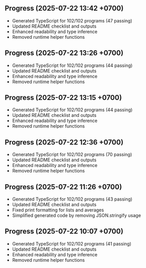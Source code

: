 ## Progress (2025-07-22 13:42 +0700)
- Generated TypeScript for 102/102 programs (47 passing)
- Updated README checklist and outputs
- Enhanced readability and type inference
- Removed runtime helper functions

## Progress (2025-07-22 13:26 +0700)
- Generated TypeScript for 102/102 programs (44 passing)
- Updated README checklist and outputs
- Enhanced readability and type inference
- Removed runtime helper functions
## Progress (2025-07-22 13:15 +0700)
- Generated TypeScript for 102/102 programs (44 passing)
- Updated README checklist and outputs
- Enhanced readability and type inference
- Removed runtime helper functions
## Progress (2025-07-22 12:36 +0700)
- Generated TypeScript for 102/102 programs (70 passing)
- Updated README checklist and outputs
- Enhanced readability and type inference
- Removed runtime helper functions
## Progress (2025-07-22 11:26 +0700)
- Generated TypeScript for 102/102 programs (43 passing)
- Updated README checklist and outputs
- Fixed print formatting for lists and averages
- Simplified generated code by removing JSON.stringify usage
## Progress (2025-07-22 10:07 +0700)
- Generated TypeScript for 102/102 programs (41 passing)
- Updated README checklist and outputs
- Enhanced readability and type inference
- Removed runtime helper functions

